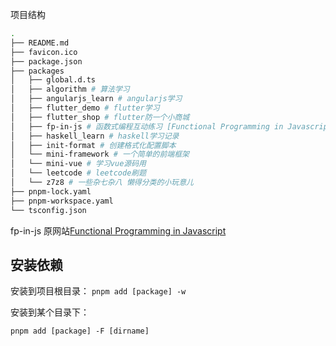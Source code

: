 项目结构

```sh
.
├── README.md
├── favicon.ico
├── package.json
├── packages
│   ├── global.d.ts
│   ├── algorithm # 算法学习
│   ├── angularjs_learn # angularjs学习
│   ├── flutter_demo # flutter学习
│   ├── flutter_shop # flutter防一个小商城
│   ├── fp-in-js # 函数式编程互动练习 [Functional Programming in Javascript](http://reactivex.io/learnrx/)
│   ├── haskell_learn # haskell学习记录
│   ├── init-format # 创建格式化配置脚本
│   └── mini-framework # 一个简单的前端框架
│   └── mini-vue # 学习vue源码用
│   └── leetcode # leetcode刷题
│   └── z7z8 # 一些杂七杂八 懒得分类的小玩意儿
├── pnpm-lock.yaml
├── pnpm-workspace.yaml
└── tsconfig.json
```

fp-in-js 原网站[Functional Programming in Javascript](http://reactivex.io/learnrx/)

## 安装依赖

安装到项目根目录：
`pnpm add [package] -w`

安装到某个目录下：

`pnpm add [package] -F [dirname] `
